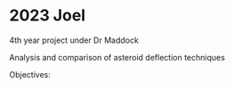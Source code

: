 # 2023 Joel
4th year project under Dr Maddock

Analysis and comparison of asteroid deflection techniques

Objectives:


